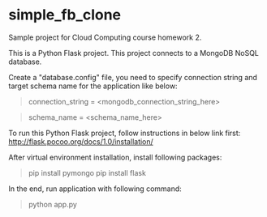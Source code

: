# simple_fb_clone
Sample project for Cloud Computing course homework 2.

This is a Python Flask project. This project connects to a MongoDB NoSQL database.

Create a "database.config" file, you need to specify connection string and target schema name for the application like below:

> connection_string = <mongodb_connection_string_here>

> schema_name = <schema_name_here>

To run this Python Flask project, follow instructions in below link first:
http://flask.pocoo.org/docs/1.0/installation/

After virtual environment installation, install following packages:
> pip install pymongo
> pip install flask

In the end, run application with following command:
> python app.py
